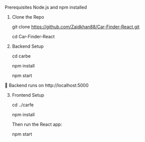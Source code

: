  Prerequisites
Node.js and npm installed



1. Clone the Repo

   git clone https://github.com/Zaidkhan88/Car-Finder-React.git

   cd Car-Finder-React


2. Backend Setup

   cd carbe


   npm install


   npm start


🚀 Backend runs on http://localhost:5000

3. Frontend Setup

   cd ../carfe


   npm install


   Then run the React app: 

   npm start

